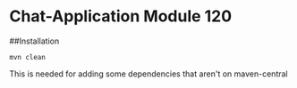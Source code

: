 # Chat-Application Module 120 

##Installation
``` shell
mvn clean
```
This is needed for adding some dependencies that aren't on maven-central 